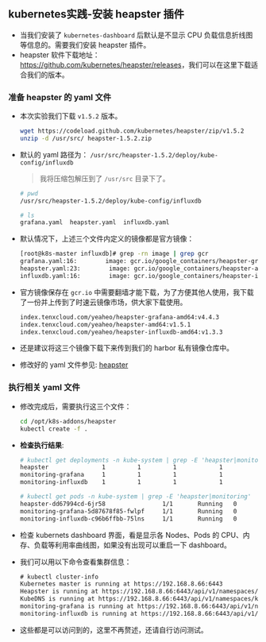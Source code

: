 ## kubernetes实践-安装 heapster 插件
- 当我们安装了 `kubernetes-dashboard` 后默认是不显示 CPU 负载信息折线图等信息的。需要我们安装 heapster 插件。
- heapster 软件下载地址：<https://github.com/kubernetes/heapster/releases>，我们可以在这里下载适合我们的版本。

### 准备 heapster 的 yaml 文件
- 本次实验我们下载 `v1.5.2` 版本。
  ``` bash
  wget https://codeload.github.com/kubernetes/heapster/zip/v1.5.2
  unzip -d /usr/src/ heapster-1.5.2.zip
  ```
- 默认的 yaml 路径为： `/usr/src/heapster-1.5.2/deploy/kube-config/influxdb`
  > 我将压缩包解压到了 `/usr/src` 目录下了。
  
  ``` bash
  # pwd
  /usr/src/heapster-1.5.2/deploy/kube-config/influxdb
  
  # ls
  grafana.yaml  heapster.yaml  influxdb.yaml
  ```
- 默认情况下，上述三个文件内定义的镜像都是官方镜像：
  ``` bash
  [root@k8s-master influxdb]# grep -rn image | grep gcr
  grafana.yaml:16:        image: gcr.io/google_containers/heapster-grafana-amd64:v4.4.3
  heapster.yaml:23:        image: gcr.io/google_containers/heapster-amd64:v1.5.1
  influxdb.yaml:16:        image: gcr.io/google_containers/heapster-influxdb-amd64:v1.3.3
  ```
- 官方镜像保存在 `gcr.io` 中需要翻墙才能下载，为了方便其他人使用，我下载了一份并上传到了时速云镜像市场，供大家下载使用。
  ``` bash
  index.tenxcloud.com/yeaheo/heapster-grafana-amd64:v4.4.3
  index.tenxcloud.com/yeaheo/heapster-amd64:v1.5.1
  index.tenxcloud.com/yeaheo/heapster-influxdb-amd64:v1.3.3
  ```
- 还是建议将这三个镜像下载下来传到我们的 harbor 私有镜像仓库中。

- 修改好的 yaml 文件参见: [heapster](https://github.com/yeaheo/kubernetes-manifests/tree/master/addons/heaspter)

### 执行相关 yaml 文件
- 修改完成后，需要执行这三个文件：
  ``` bash
  cd /opt/k8s-addons/heapster
  kubectl create -f .
  ```
- **检查执行结果**:
  ``` bash
  # kubectl get deployments -n kube-system | grep -E 'heapster|monitoring'
  heapster               1         1         1            1           16d
  monitoring-grafana     1         1         1            1           16d
  monitoring-influxdb    1         1         1            1           16d

  # kubectl get pods -n kube-system | grep -E 'heapster|monitoring'
  heapster-dd67994cd-6jr58                1/1       Running   0          16d
  monitoring-grafana-5d87678f85-fwlpf     1/1       Running   0          16d
  monitoring-influxdb-c96b6ffbb-75lns     1/1       Running   0          16d
  ```
- 检查 kubernets dashboard 界面，看是显示各 Nodes、Pods 的 CPU、内存、负载等利用率曲线图，如果没有出现可以重启一下 dashboard。

- 我们可以用以下命令查看集群信息：
  ``` html
  # kubectl cluster-info 
  Kubernetes master is running at https://192.168.8.66:6443
  Heapster is running at https://192.168.8.66:6443/api/v1/namespaces/kube-system/services/heapster/proxy
  KubeDNS is running at https://192.168.8.66:6443/api/v1/namespaces/kube-system/services/kube-dns:dns/proxy
  monitoring-grafana is running at https://192.168.8.66:6443/api/v1/namespaces/kube-system/services/monitoring-grafana/proxy
  monitoring-influxdb is running at https://192.168.8.66:6443/api/v1/namespaces/kube-system/services/monitoring-influxdb/proxy
  ```
- 这些都是可以访问到的，这里不再赘述，还请自行访问测试。
